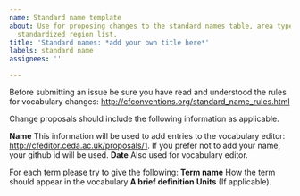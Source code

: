 ```yaml
---
name: Standard name template
about: Use for proposing changes to the standard names table, area types table or
  standardized region list.
title: 'Standard names: *add your own title here*'
labels: standard name
assignees: ''

---
```


Before submitting an issue be sure you have read and understood the rules for vocabulary changes: http://cfconventions.org/standard_name_rules.html

Change proposals should include the following information as applicable.

**Name** This information will be used to add entries to the vocabulary editor: http://cfeditor.ceda.ac.uk/proposals/1. If you prefer not to add your name, your github id will be used.
**Date** Also used for vocabulary editor.

For each term please try to give the following:
**Term name** How the term should appear in the vocabulary
**A brief definition**
**Units** (If applicable).
